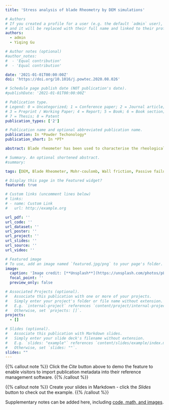 ```yaml
---
title: 'Stress analysis of blade Rheometry by DEM simulations'

# Authors
# If you created a profile for a user (e.g. the default `admin` user), write the username (folder name) here
# and it will be replaced with their full name and linked to their profile.
authors:
  - admin
  - Yiqing Gu

# Author notes (optional)
#author_notes:
#  - 'Equal contribution'
#  - 'Equal contribution'

date: '2021-01-01T00:00:00Z'
doi: 'https://doi.org/10.1016/j.powtec.2020.08.026'

# Schedule page publish date (NOT publication's date).
#publishDate: '2021-01-01T00:00:00Z'

# Publication type.
# Legend: 0 = Uncategorized; 1 = Conference paper; 2 = Journal article;
# 3 = Preprint / Working Paper; 4 = Report; 5 = Book; 6 = Book section;
# 7 = Thesis; 8 = Patent
publication_types: ['2']

# Publication name and optional abbreviated publication name.
publication: In *Powder Techonology*
publication_short: In *PT*

abstract: Blade rheometer has been used to characterise the rheological behaviour of bulk particles at high shear strain rate under dynamic conditions, yet little is known about its underlying powder mechanics. We analyse the effects of the shape and rotation direction of the blade, particle-blade friction and particle aspect ratio on the rheological behaviour of bulk particles in the blade rheometer by using DEM simulations. The shear stress arising in front of blade increases linearly with the radial position, and it is sensitive to the rotation direction and wall friction of the twisted blade. The sensitivity of blade torque to the shape and wall friction of the blade is depicted from a model proposed in this work, i.e. a vertical retaining wall supporting granular material in passive failure. The blade torque correlates well with the shear stress, and a mathematic model is proposed to quantify the linear relationship between them.

# Summary. An optional shortened abstract.
#summary: 

tags: [DEM, Blade Rheometer, Mohr-coulomb, Wall friction, Passive failure, Rheology]

# Display this page in the Featured widget?
featured: true

# Custom links (uncomment lines below)
# links:
# - name: Custom Link
#   url: http://example.org

url_pdf: ''
url_code: ''
url_dataset: ''
url_poster: ''
url_project: ''
url_slides: ''
url_source: ''
url_video: ''

# Featured image
# To use, add an image named `featured.jpg/png` to your page's folder.
image:
  caption: 'Image credit: [**Unsplash**](https://unsplash.com/photos/pLCdAaMFLTE)'
  focal_point: ''
  preview_only: false

# Associated Projects (optional).
#   Associate this publication with one or more of your projects.
#   Simply enter your project's folder or file name without extension.
#   E.g. `internal-project` references `content/project/internal-project/index.md`.
#   Otherwise, set `projects: []`.
projects:
  - []

# Slides (optional).
#   Associate this publication with Markdown slides.
#   Simply enter your slide deck's filename without extension.
#   E.g. `slides: "example"` references `content/slides/example/index.md`.
#   Otherwise, set `slides: ""`.
slides: ""
---
```


{{% callout note %}}
Click the _Cite_ button above to demo the feature to enable visitors to import publication metadata into their reference management software.
{{% /callout %}}

{{% callout note %}}
Create your slides in Markdown - click the _Slides_ button to check out the example.
{{% /callout %}}

Supplementary notes can be added here, including [code, math, and images](https://wowchemy.com/docs/writing-markdown-latex/).
